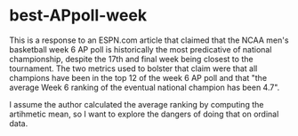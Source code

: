 # best-APpoll-week
This is a response to an ESPN.com article that claimed that the NCAA men's basketball week 6 AP poll is historically the most predicative of national championship, despite the 17th and final week being closest to the tournament. The two metrics used to bolster that claim were that all champions have been in the top 12 of the week 6 AP poll and that "the average Week 6 ranking of the eventual national champion has been 4.7". 

I assume the author calculated the average ranking by computing the artihmetic mean, so I want to explore the dangers of doing that on ordinal data.
